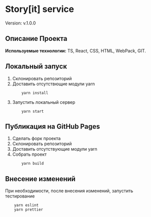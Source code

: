# Story[it] service

Version: v.1.0.0

## Описание Проекта
__Используемые технологии:__ TS, React, CSS, HTML, WebPack, GIT.

## Локальный запуск
1. Склонировать репозиторий
2. Доставить отсутствющие модули yarn
    ```
        yarn install
    ```
3. Запустить локальный сервер
    ```
        yarn start
    ```

## Публикация на GitHub Pages
1. Сделать форк проекта
2. Склонировать репозиторий
3. Доставить отсутствующие модули yarn
4. Собрать проект
    ```
        yarn build
    ```

## Внесение изменений
При необходимости, после внесения изменений, запустить тестирование
```
    yarn eslint
    yarn prettier
```
